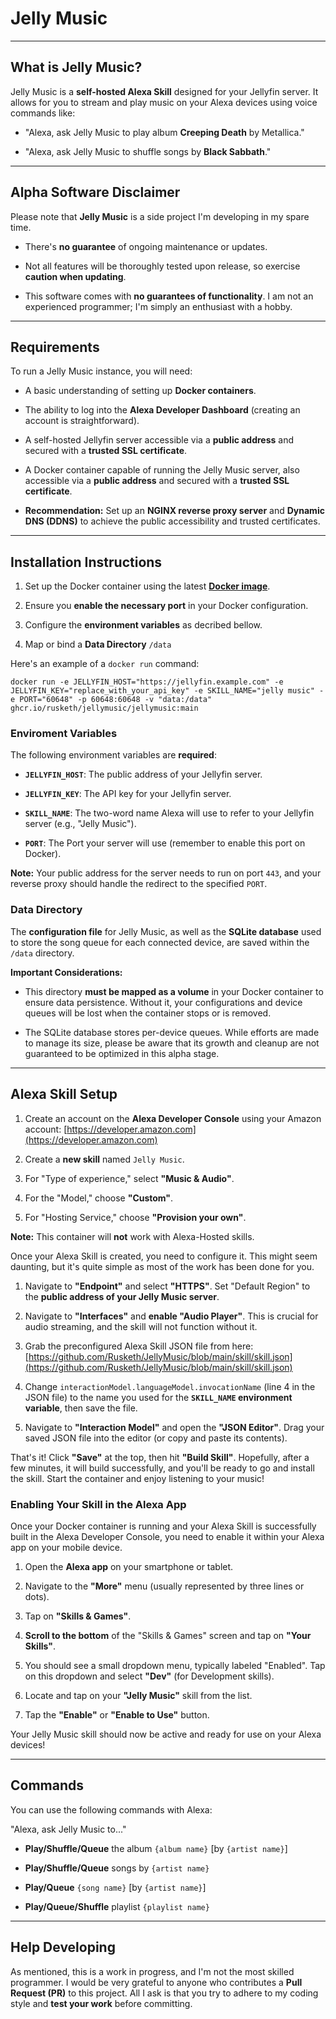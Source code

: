 
  

# Jelly Music

  

---

  

## What is Jelly Music?

  

Jelly Music is a **self-hosted Alexa Skill** designed for your Jellyfin server. It allows for you to stream and play music on your Alexa devices using voice commands like:

  

* "Alexa, ask Jelly Music to play album **Creeping Death** by Metallica."

* "Alexa, ask Jelly Music to shuffle songs by **Black Sabbath**."

  

---

  

## Alpha Software Disclaimer

  

Please note that **Jelly Music** is a side project I'm developing in my spare time.

  

* There's **no guarantee** of ongoing maintenance or updates.

* Not all features will be thoroughly tested upon release, so exercise **caution when updating**.

* This software comes with **no guarantees of functionality**. I am not an experienced programmer; I'm simply an enthusiast with a hobby.

  

---

  

## Requirements

  

To run a Jelly Music instance, you will need:

  

* A basic understanding of setting up **Docker containers**.

* The ability to log into the **Alexa Developer Dashboard** (creating an account is straightforward).

* A self-hosted Jellyfin server accessible via a **public address** and secured with a **trusted SSL certificate**.

* A Docker container capable of running the Jelly Music server, also accessible via a **public address** and secured with a **trusted SSL certificate**.

*  **Recommendation:** Set up an **NGINX reverse proxy server** and **Dynamic DNS (DDNS)** to achieve the public accessibility and trusted certificates.

  

---

  

## Installation Instructions

  

1. Set up the Docker container using the latest [**Docker image**](https://ghcr.io/rusketh/jellymusic/jellymusic).

2. Ensure you **enable the necessary port** in your Docker configuration.

3. Configure the **environment variables** as decribed bellow.

4. Map or bind a **Data Directory**  ``/data``

  

Here's an example of a `docker run` command:

  

``docker run -e JELLYFIN_HOST="https://jellyfin.example.com" -e JELLYFIN_KEY="replace_with_your_api_key" -e SKILL_NAME="jelly music" -e PORT="60648" -p 60648:60648 -v "data:/data" ghcr.io/rusketh/jellymusic/jellymusic:main``

  

### Enviroment Variables

  

The following environment variables are **required**:

  

*  **`JELLYFIN_HOST`**: The public address of your Jellyfin server.

*  **`JELLYFIN_KEY`**: The API key for your Jellyfin server.

*  **`SKILL_NAME`**: The two-word name Alexa will use to refer to your Jellyfin server (e.g., "Jelly Music").

*  **`PORT`**: The Port your server will use (remember to enable this port on Docker).

  

**Note:** Your public address for the server needs to run on port `443`, and your reverse proxy should handle the redirect to the specified `PORT`.

  

### Data Directory

  

The **configuration file** for Jelly Music, as well as the **SQLite database** used to store the song queue for each connected device, are saved within the `/data` directory.

  

**Important Considerations:**

  

- This directory **must be mapped as a volume** in your Docker container to ensure data persistence. Without it, your configurations and device queues will be lost when the container stops or is removed.

- The SQLite database stores per-device queues. While efforts are made to manage its size, please be aware that its growth and cleanup are not guaranteed to be optimized in this alpha stage.

  

---

  

## Alexa Skill Setup

  

1. Create an account on the **Alexa Developer Console** using your Amazon account: [https://developer.amazon.com](https://developer.amazon.com)

2. Create a **new skill** named `Jelly Music`.

3. For "Type of experience," select **"Music & Audio"**.

4. For the "Model," choose **"Custom"**.

5. For "Hosting Service," choose **"Provision your own"**.

  

**Note:** This container will **not** work with Alexa-Hosted skills.

  

Once your Alexa Skill is created, you need to configure it. This might seem daunting, but it's quite simple as most of the work has been done for you.

  

1. Navigate to **"Endpoint"** and select **"HTTPS"**. Set "Default Region" to the **public address of your Jelly Music server**.

2. Navigate to **"Interfaces"** and **enable "Audio Player"**. This is crucial for audio streaming, and the skill will not function without it.

3. Grab the preconfigured Alexa Skill JSON file from here: [https://github.com/Rusketh/JellyMusic/blob/main/skill/skill.json](https://github.com/Rusketh/JellyMusic/blob/main/skill/skill.json)

4. Change `interactionModel.languageModel.invocationName` (line 4 in the JSON file) to the name you used for the **`SKILL_NAME` environment variable**, then save the file.

5. Navigate to **"Interaction Model"** and open the **"JSON Editor"**. Drag your saved JSON file into the editor (or copy and paste its contents).

  

That's it! Click **"Save"** at the top, then hit **"Build Skill"**. Hopefully, after a few minutes, it will build successfully, and you'll be ready to go and install the skill. Start the container and enjoy listening to your music!

  

### Enabling Your Skill in the Alexa App

  

Once your Docker container is running and your Alexa Skill is successfully built in the Alexa Developer Console, you need to enable it within your Alexa app on your mobile device.

  

1. Open the **Alexa app** on your smartphone or tablet.

2. Navigate to the **"More"** menu (usually represented by three lines or dots).

3. Tap on **"Skills & Games"**.

4.  **Scroll to the bottom** of the "Skills & Games" screen and tap on **"Your Skills"**.

5. You should see a small dropdown menu, typically labeled "Enabled". Tap on this dropdown and select **"Dev"** (for Development skills).

6. Locate and tap on your **"Jelly Music"** skill from the list.

7. Tap the **"Enable"** or **"Enable to Use"** button.

  

Your Jelly Music skill should now be active and ready for use on your Alexa devices!

  

---

  

## Commands

  

You can use the following commands with Alexa:

  

"Alexa, ask Jelly Music to..."

  

*  **Play/Shuffle/Queue** the album `{album name}` [by `{artist name}`]

*  **Play/Shuffle/Queue** songs by `{artist name}`

*  **Play/Queue**  `{song name}` [by `{artist name}`]

*  **Play/Queue/Shuffle** playlist `{playlist name}`

  

---

  

## Help Developing

  

As mentioned, this is a work in progress, and I'm not the most skilled programmer. I would be very grateful to anyone who contributes a **Pull Request (PR)** to this project. All I ask is that you try to adhere to my coding style and **test your work** before committing.
